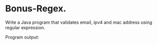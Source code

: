 # Bonus-Regex.

Write a Java program that validates email, ipv4 and mac address using regular expression.

Program output:
